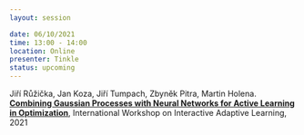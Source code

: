 ```yaml
---
layout: session

date: 06/10/2021
time: 13:00 - 14:00
location: Online
presenter: Tinkle
status: upcoming
---
```

Jiří Růžička, Jan Koza, Jiří Tumpach, Zbyněk Pitra, Martin Holena.
**[Combining Gaussian Processes with Neural Networks for Active Learning in Optimization](
papers/0073-combining-gps-with-nns-for-active-learning)**,
International Workshop on Interactive Adaptive Learning,
2021